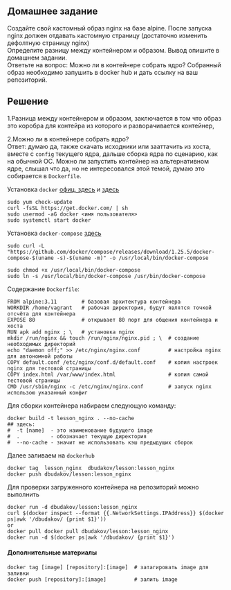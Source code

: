 ## Домашнее задание  
  
Создайте свой кастомный образ nginx на базе alpine. После запуска nginx должен отдавать кастомную страницу (достаточно изменить дефолтную страницу nginx)      
Определите разницу между контейнером и образом. Вывод опишите в домашнем задании.    
Ответьте на вопрос: Можно ли в контейнере собрать ядро?
Собранный образ необходимо запушить в docker hub и дать ссылку на ваш репозиторий.  

## Решение
1.Разница между контейнером и образом, заключается в том что образ это коробра для контейра из которого и разворачивается контейнер,  

2.Можно ли в контейнере собрать ядро?   
Ответ: думаю да, также скачать исходники или зааттачить из хоста, вместе с `config` текущего ядра, дальше сборка ядра по сценарию, как на обычной ОС. Можно ли запустить контейнер на альтернативном ядре, слышал что да, но не интересовался этой темой, думаю это собирается в `Dockerfile`. 

Установка `docker` [офиц. здесь](https://docs.docker.com/engine/install/centos/) и [здесь](https://1cloud.ru/help/linux/instruktsiya-docker-na-centos7)    
```
sudo yum check-update
curl -fsSL https://get.docker.com/ | sh
sudo usermod -aG docker <имя пользователя> 
sudo systemctl start docker
```
Установка `docker-compose` [здесь](https://docs.docker.com/compose/install/)    
```
sudo curl -L "https://github.com/docker/compose/releases/download/1.25.5/docker-compose-$(uname -s)-$(uname -m)" -o /usr/local/bin/docker-compose

sudo chmod +x /usr/local/bin/docker-compose
sudo ln -s /usr/local/bin/docker-compose /usr/bin/docker-compose
```

Cодержание `Dockerfile`:      
```
FROM alpine:3.11        # базовая архитектура контейнера
WORKDIR /home/vagrant   # рабочая директория, будут являтся точкой отсчёта для контейнера
EXPOSE 80               # открывает 80 порт для общения контейнера и хоста
RUN apk add nginx ; \   # установка nginx
mkdir /run/nginx && touch /run/nginx/nginx.pid ; \  # создание необходимых директорий
echo "daemon off;" >> /etc/nginx/nginx.conf         # настройка nginx для автономной работы
COPY default.conf /etc/nginx/conf.d/default.conf    # копия настроек nginx для тестовой страницы
COPY index.html /var/www/index.html                 # копия самой тестовой страницы
CMD /usr/sbin/nginx -c /etc/nginx/nginx.conf        # запуск nginx использою указанный конфиг

```


Для сборки контейнера набираем следующую команду:   
```
docker build -t lesson_nginx . --no-cache
## здесь:
#  -t [name]  - это наименование будущего image 
#  .          - обозначает текущую директория
#  --no-cache - значит не использовать кэш предыдущих сборок
```
Далее заливаем на `dockerhub`
```
docker tag  lesson_nginx  dbudakov/lesson:lesson_nginx
docker push dbudakov/lesson:lesson_nginx
```
 
Для проверки загруженного контейнера на репозиторий можно выполнить  
```
docker run -d dbudakov/lesson:lesson_nginx
curl $(docker inspect --format {{.NetworkSettings.IPAddress}} $(docker ps|awk '/dbudakov/ {print $1}'))
or
docker pull docker pull dbudakov/lesson:lesson_nginx
docker run -d $(docker ps|awk '/dbudakov/ {print $1}')
```
#### Дополнительные материалы    
```
docker tag [image] [repository]:[image]  # затагировать image для заливки  
docker push [repository]:[image]         # залить image 
```
